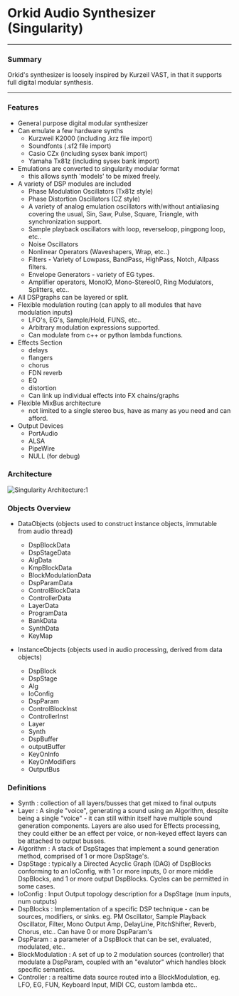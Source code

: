 # Orkid Audio Synthesizer (Singularity)

---

### Summary

Orkid's synthesizer is loosely inspired by Kurzeil VAST, in that it supports full digital modular synthesis. 

---

### Features

  - General purpose digital modular synthesizer
  - Can emulate a few hardware synths
    - Kurzweil K2000 (including .krz file import)
    - Soundfonts (.sf2 file import)
    - Casio CZx (including sysex bank import)
    - Yamaha Tx81z (including sysex bank import)
  - Emulations are converted to singularity modular format
    - this allows synth 'models' to be mixed freely.
  - A variety of DSP modules are included
    - Phase Modulation Oscillators (Tx81z style)
    - Phase Distortion Oscillators (CZ style)
    - A variety of analog emulation oscillators with/without antialiasing covering the usual, Sin, Saw, Pulse, Square, Triangle, with synchronization support.
    - Sample playback oscillators with loop, reverseloop, pingpong loop, etc..
    - Noise Oscillators
    - Nonlinear Operators (Waveshapers, Wrap, etc..)
    - Filters - Variety of Lowpass, BandPass, HighPass, Notch, Allpass filters.
    - Envelope Generators - variety of EG types.
    - Amplifier operators, MonoIO, Mono-StereoIO, Ring Modulators, Splitters, etc.. 
  - All DSPgraphs can be layered or split.
  - Flexible modulation routing (can apply to all modules that have modulation inputs)
    - LFO's, EG's, Sample/Hold, FUNS, etc..
    - Arbitrary modulation expressions supported.
    - Can modulate from c++ or python lambda functions.
  - Effects Section
    - delays
    - flangers
    - chorus
    - FDN reverb
    - EQ
    - distortion
    - Can link up individual effects into FX chains/graphs
  - Flexible MixBus architecture 
    - not limited to a single stereo bus, have as many as you need and can afford.
  - Output Devices
    - PortAudio
    - ALSA
    - PipeWire
    - NULL (for debug)

  ### Architecture

  ![Singularity Architecture:1](Singul.png)

  ### Objects Overview

  - DataObjects (objects used to construct instance objects, immutable from audio thread)
    - DspBlockData     
    - DspStageData
    - AlgData
    - KmpBlockData
    - BlockModulationData
    - DspParamData
    - ControlBlockData
    - ControllerData
    - LayerData
    - ProgramData
    - BankData 
    - SynthData
    - KeyMap

  - InstanceObjects (objects used in audio processing, derived from data objects)
    - DspBlock
    - DspStage
    - Alg
    - IoConfig
    - DspParam
    - ControlBlockInst
    - ControllerInst
    - Layer
    - Synth
    - DspBuffer
    - outputBuffer
    - KeyOnInfo
    - KeyOnModifiers
    - OutputBus

  ### Definitions

  - Synth : collection of all layers/busses that get mixed to final outputs
  - Layer : A single "voice", generating a sound using an Algorithm, despite being a single "voice" - it can still within itself have multiple sound generation components. Layers are also used for Effects processing, they could either be an effect per voice, or non-keyed effect layers can be attached to output busses.
  - Algorithm : A stack of DspStages that implement a sound generation method, comprised of 1 or more DspStage's.
  - DspStage : typically a Directed Acyclic Graph (DAG) of DspBlocks conforming to an IoConfig, with 1 or more inputs, 0 or more middle DspBlocks, and 1 or more output DspBlocks. Cycles can be permitted in some cases.
  - IoConfig : Input Output topology description for a DspStage (num inputs, num outputs)
  - DspBlocks : Implementation of a specific DSP technique - can be sources, modifiers, or sinks. eg. PM Oscillator, Sample Playback Oscillator, Filter, Mono Output Amp, DelayLine, PitchShifter, Reverb, Chorus, etc.. Can have 0 or more DspParam's
  - DspParam : a parameter of a DspBlock that can be set, evaluated, modulated, etc..
  - BlockModulation : A set of up to 2 modulation sources (controller) that modulate a DspParam, coupled with an "evalutor" which handles block specific semantics.
  - Controller : a realtime data source routed into a BlockModulation, eg. LFO, EG, FUN, Keyboard Input, MIDI CC, custom lambda etc..


